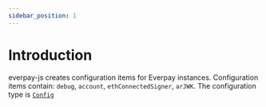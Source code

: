 ```yaml
---
sidebar_position: 1
---
```


# Introduction

everpay-js creates configuration items for Everpay instances. Configuration items contain: `debug`, `account`, `ethConnectedSigner`, `arJWK`. The configuration type is [`Config`](../types#config)